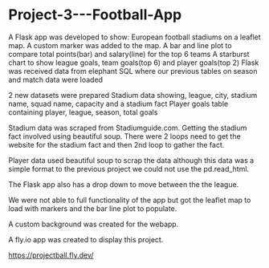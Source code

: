 # Project-3---Football-App

A Flask app was developed to show:
	European football stadiums on a leaflet map.  A custom marker was added to the map.
	A bar and line plot to compare total points(bar) and salary(line) for the top 6 teams
	A starburst chart to show league goals, team goals(top 6) and player goals(top 2)
Flask was received data from elephant SQL where our previous tables on season and match data were loaded

2 new datasets were prepared
	Stadium data showing, league, city, stadium name, squad name, capacity and a stadium fact
	Player goals table containing player, league, season, total goals

Stadium data was scraped from Stadiumguide.com.  Getting the stadium fact involved using beautiful soup.  There were 2 loops need to get the website for the stadium fact and then 2nd loop to gather the fact.

Player data used beautiful soup to scrap the data although this data was a simple format to the previous project we could not use the pd.read_html.

The Flask app also has a drop down to move between the the league.

We were not able to full functionality of the app but got the leaflet map to load with markers and the bar line plot to populate.  

A custom background was created for the webapp.

A fly.io app was created to display this project.

https://projectball.fly.dev/




